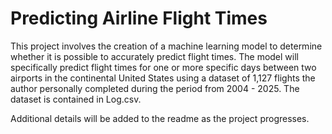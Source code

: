 # Predicting Airline Flight Times

This project involves the creation of a machine learning model to determine whether it is possible to accurately predict flight times.  The model will specifically predict flight times for one or more specific days between two airports in the continental United States using a dataset of 1,127 flights the author personally completed during the period from 2004 - 2025.  The dataset is contained in Log.csv.

Additional details will be added to the readme as the project progresses.
